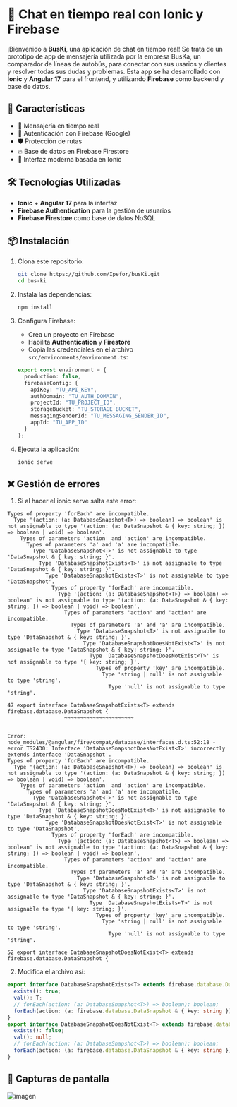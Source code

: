 # 📱 Chat en tiempo real con Ionic y Firebase

¡Bienvenido a **BusKi**, una aplicación de chat en tiempo real! Se trata de un prototipo de app de mensajería utilizada por la empresa BusKa, un comparador de líneas de autobús, para conectar con sus usarios y clientes y resolver todas sus dudas y problemas. Esta app se ha desarrollado con **Ionic** y **Angular 17** para el frontend, y utilizando **Firebase** como backend y base de datos.

## 🚀 Características

- 💬 Mensajería en tiempo real
- 🔐 Autenticación con Firebase (Google)
- 🛡️ Protección de rutas
- 🔥 Base de datos en Firebase Firestore
- 📲 Interfaz moderna basada en Ionic

## 🛠️ Tecnologías Utilizadas

- **Ionic** + **Angular 17** para la interfaz
- **Firebase Authentication** para la gestión de usuarios
- **Firebase Firestore** como base de datos NoSQL

## 📦 Instalación

1. Clona este repositorio:
   ```bash
   git clone https://github.com/Ipefor/busKi.git
   cd bus-ki
   ```

2. Instala las dependencias:
   ```bash
   npm install
   ```

3. Configura Firebase:
   - Crea un proyecto en Firebase
   - Habilita **Authentication** y **Firestore**
   - Copia las credenciales en el archivo `src/environments/environment.ts`:


   ```typescript
   export const environment = {
     production: false,
     firebaseConfig: {
       apiKey: "TU_API_KEY",
       authDomain: "TU_AUTH_DOMAIN",
       projectId: "TU_PROJECT_ID",
       storageBucket: "TU_STORAGE_BUCKET",
       messagingSenderId: "TU_MESSAGING_SENDER_ID",
       appId: "TU_APP_ID"
     }
   };
   ```

4. Ejecuta la aplicación:
   ```bash
   ionic serve
   ```

## ❌ Gestión de errores

1. Si al hacer el ionic serve salta este error:

  ```Error: node_modules/@angular/fire/compat/database/interfaces.d.ts:47:18 - error TS2430: Interface 'DatabaseSnapshotExists<T>' incorrectly extends interface 'DataSnapshot'.
  Types of property 'forEach' are incompatible.
    Type '(action: (a: DatabaseSnapshot<T>) => boolean) => boolean' is not assignable to type '(action: (a: DataSnapshot & { key: string; }) => boolean | void) => boolean'.
      Types of parameters 'action' and 'action' are incompatible.
        Types of parameters 'a' and 'a' are incompatible.
          Type 'DatabaseSnapshot<T>' is not assignable to type 'DataSnapshot & { key: string; }'.
            Type 'DatabaseSnapshotExists<T>' is not assignable to type 'DataSnapshot & { key: string; }'.
              Type 'DatabaseSnapshotExists<T>' is not assignable to type 'DataSnapshot'.
                Types of property 'forEach' are incompatible.
                  Type '(action: (a: DatabaseSnapshot<T>) => boolean) => boolean' is not assignable to type '(action: (a: DataSnapshot & { key: string; }) => boolean | void) => boolean'.
                    Types of parameters 'action' and 'action' are incompatible.
                      Types of parameters 'a' and 'a' are incompatible.
                        Type 'DatabaseSnapshot<T>' is not assignable to type 'DataSnapshot & { key: string; }'.
                          Type 'DatabaseSnapshotDoesNotExist<T>' is not assignable to type 'DataSnapshot & { key: string; }'.
                            Type 'DatabaseSnapshotDoesNotExist<T>' is not assignable to type '{ key: string; }'.
                              Types of property 'key' are incompatible.
                                Type 'string | null' is not assignable to type 'string'.
                                  Type 'null' is not assignable to type 'string'.

47 export interface DatabaseSnapshotExists<T> extends firebase.database.DataSnapshot {
                    ~~~~~~~~~~~~~~~~~~~~~~


Error: node_modules/@angular/fire/compat/database/interfaces.d.ts:52:18 - error TS2430: Interface 'DatabaseSnapshotDoesNotExist<T>' incorrectly extends interface 'DataSnapshot'.
  Types of property 'forEach' are incompatible.
    Type '(action: (a: DatabaseSnapshot<T>) => boolean) => boolean' is not assignable to type '(action: (a: DataSnapshot & { key: string; }) => boolean | void) => boolean'.
      Types of parameters 'action' and 'action' are incompatible.
        Types of parameters 'a' and 'a' are incompatible.
          Type 'DatabaseSnapshot<T>' is not assignable to type 'DataSnapshot & { key: string; }'.
            Type 'DatabaseSnapshotDoesNotExist<T>' is not assignable to type 'DataSnapshot & { key: string; }'.
              Type 'DatabaseSnapshotDoesNotExist<T>' is not assignable to type 'DataSnapshot'.
                Types of property 'forEach' are incompatible.
                  Type '(action: (a: DatabaseSnapshot<T>) => boolean) => boolean' is not assignable to type '(action: (a: DataSnapshot & { key: string; }) => boolean | void) => boolean'.
                    Types of parameters 'action' and 'action' are incompatible.
                      Types of parameters 'a' and 'a' are incompatible.
                        Type 'DatabaseSnapshot<T>' is not assignable to type 'DataSnapshot & { key: string; }'.
                          Type 'DatabaseSnapshotExists<T>' is not assignable to type 'DataSnapshot & { key: string; }'.
                            Type 'DatabaseSnapshotExists<T>' is not assignable to type '{ key: string; }'.
                              Types of property 'key' are incompatible.
                                Type 'string | null' is not assignable to type 'string'.
                                  Type 'null' is not assignable to type 'string'.

52 export interface DatabaseSnapshotDoesNotExist<T> extends firebase.database.DataSnapshot {
```

2. Modifica el archivo así:

  ```typescript
export interface DatabaseSnapshotExists<T> extends firebase.database.DataSnapshot {
    exists(): true;
    val(): T;
    // forEach(action: (a: DatabaseSnapshot<T>) => boolean): boolean;
    forEach(action: (a: firebase.database.DataSnapshot & { key: string }) => boolean | void): boolean;
}
export interface DatabaseSnapshotDoesNotExist<T> extends firebase.database.DataSnapshot {
    exists(): false;
    val(): null;
    // forEach(action: (a: DatabaseSnapshot<T>) => boolean): boolean;
    forEach(action: (a: firebase.database.DataSnapshot & { key: string }) => boolean | void): boolean;
}
```

## 📸 Capturas de pantalla

![imagen](https://github.com/user-attachments/assets/4d61f650-8883-4fc9-9312-dfa185bfbd86)


